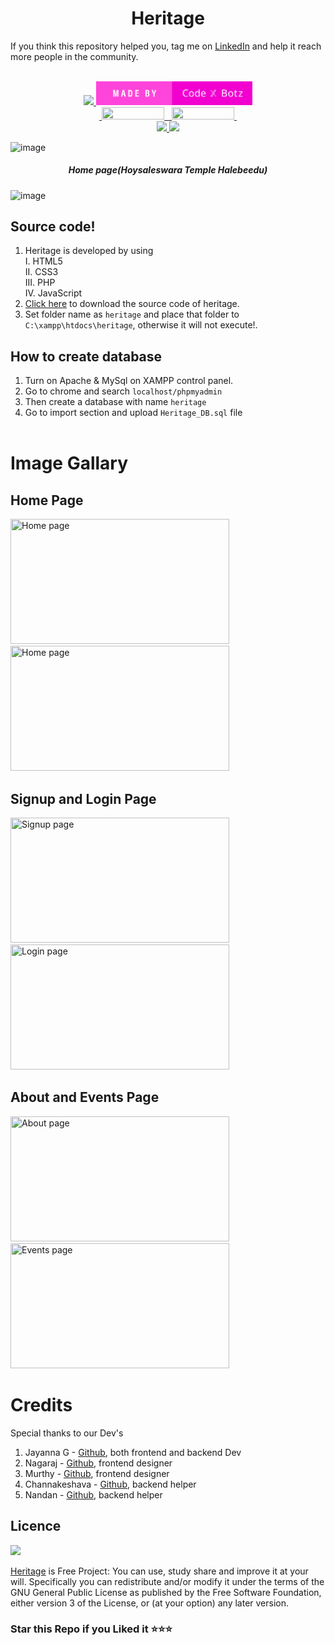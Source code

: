 <h1 align="center">Heritage</h1>

If you think this repository helped you, tag me on <a href="https://www.linkedin.com/in/jayanna-g-3aaa8a259">LinkedIn</a> and help it reach more people in the community. <br><br>

<p align="center">
  <a href="https://www.python.org">
    <img src="http://ForTheBadge.com/images/badges/made-with-python.svg" width ="250">
  </a>
  <a href="https://t.me/CodeXBotz">
    <img src="https://github.com/CodeXBotz/PyrogramGenStr/blob/main/resources/madebycodex-badge.svg" width="250">
  </a><br>
  <a href="https://github.com/JayaG-gowda">
    &nbsp;<img src="https://img.shields.io/badge/Jayanna-G-blue?style=flat-square&logo=github" width="100" height="20">&nbsp;
  </a>
  <a href="https://www.linkedin.com/in/jayanna-g-3aaa8a259">
    &nbsp;<img src="https://img.shields.io/badge/Jayanna-G-blue?style=flat-square&logo=linkedin" width="100" height="20">&nbsp;
  </a>
  <br>
  <a href="https://github.com/JayaG-gowda/Heritage/stargazers">
    <img src="https://img.shields.io/github/stars/JayaG-gowda/Heritage?style=social">
  </a>
  <a href="https://github.com/JayaG-gowda/Heritage/fork">
    <img src="https://img.shields.io/github/forks/JayaG-gowda/Heritage?label=Fork&style=social">
  </a>  
</p>

![image](https://github.com/JayaG-gowda/Heritage/assets/119968609/524a8072-d49c-4ed8-94c8-85ba322ac6d4)
<h5 align="center">Home page(Hoysaleswara Temple Halebeedu)</h5>


![image](https://github.com/JayaG-gowda/Heritage/assets/119968609/263a9304-bdff-49fa-8f7e-48547c681dd5)

## Source code!
1. Heritage is developed by using <br>
   I. HTML5<br>
   II. CSS3<br>
   III. PHP<br>
   IV. JavaScript<br>
1. <a href="https://github.com/JayaG-gowda/Heritage/archive/refs/heads/main.zip">Click here</a> to download the source code of heritage.
2. Set folder name as `heritage` and place that folder to `C:\xampp\htdocs\heritage`, otherwise it will not execute!.

## How to create database
1. Turn on Apache & MySql on XAMPP control panel.
2. Go to chrome and search `localhost/phpmyadmin`
3. Then create a database with name `heritage`
4. Go to import section and upload `Heritage_DB.sql` file <br> <br>

# Image Gallary

## Home Page
<img src="https://github.com/JayaG-gowda/Heritage/assets/119968609/524a8072-d49c-4ed8-94c8-85ba322ac6d4" height="200" width="350" title="Home page"> <span>   </span>
<img src="https://github.com/JayaG-gowda/Heritage/assets/119968609/e2300b57-c03c-4a60-b7fa-21a39112439e" height="200" width="350" title="Home page"> 

## Signup and Login Page
<img src="https://github.com/JayaG-gowda/Heritage/assets/119968609/17164fc5-318e-4923-9e26-8e8836e4ec72" height="200" width="350" title="Signup page">
<img src="https://github.com/JayaG-gowda/Heritage/assets/119968609/fa39eac6-4c6e-4f9a-a463-080192a85784" height="200" width="350" title="Login page"> 

## About and Events Page
<img src="https://github.com/JayaG-gowda/Heritage/assets/119968609/509b0fae-950e-4108-b0c0-d6ed3d59160e" height="200" width="350" title="About page"> 
<img src="https://github.com/JayaG-gowda/Heritage/assets/119968609/1b67faf2-a8a7-4413-bc39-9c08c5121228" height="200" width="350" title="Events page"> 

# Credits
Special thanks to our Dev's
1. Jayanna G - <a href="https://github.com/JayaG-gowda">Github</a>, both frontend and backend Dev
2. Nagaraj - <a href="">Github</a>, frontend designer
3. Murthy - <a href="">Github</a>, frontend designer
4. Channakeshava - <a href="">Github</a>, backend helper
5. Nandan - <a href="">Github</a>, backend helper

## Licence

<a href="https://github.com/JayaG-gowda/Heritage/blob/main/LICENSE"><img src="https://camo.githubusercontent.com/b7114f43bc3473adbfc25e0939e754b96456520685aeb58da630537dd08403f9/68747470733a2f2f7777772e676e752e6f72672f67726170686963732f67706c76332d3132377835312e706e67"><a/>

<a href="https://github.com/JayaG-gowda/Heritage">Heritage</a> is Free Project: You can use, study share and improve it at your will. Specifically you can redistribute and/or modify it under the terms of the GNU General Public License as published by the Free Software Foundation, either version 3 of the License, or (at your option) any later version.

<h3>Star this Repo if you Liked it ⭐⭐⭐</h3>



